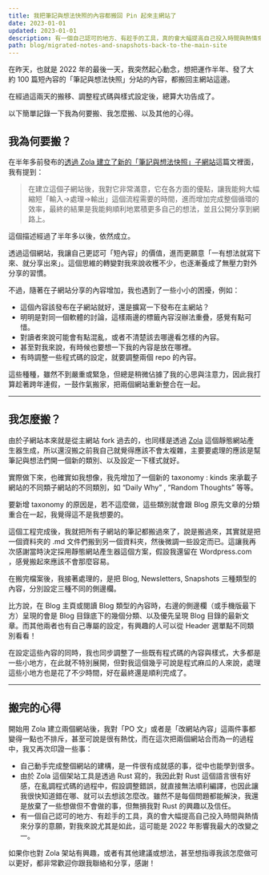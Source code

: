 ```yaml
---
title: 我把筆記與想法快照的內容都搬回 Pin 起來主網站了
date: 2023-01-01
updated: 2023-01-01
description: 有一個自己認可的地方、有趁手的工具，真的會大幅提高自己投入時間與熱情來分享的意願，對我來說尤其是如此，這可能是 2022 年影響我最大的改變之一。
path: blog/migrated-notes-and-snapshots-back-to-the-main-site
---
```


在昨天，也就是 2022 年的最後一天，我突然起心動念，想把運作半年、發了大約 100 篇短內容的「筆記與想法快照」分站的內容，都搬回主網站這邊。

在經過這兩天的搬移、調整程式碼與樣式設定後，總算大功告成了。

以下簡單記錄一下我為何要搬、我怎麼搬、以及其他的心得。

<!-- more -->

## 我為何要搬？

在半年多前發布的[透過 Zola 建立了新的「筆記與想法快照」子網站](@/archive/built-pinchlime-notes.md)這篇文裡面，我有提到：

> 在建立這個子網站後，我對它非常滿意，它在各方面的優點，讓我能夠大幅縮短「輸入->處理->輸出」這個流程需要的時間，進而增加完成整個循環的效率，最終的結果是我能夠順利地累積更多自己的想法，並且公開分享到網路上。

這個描述經過了半年多以後，依然成立。

透過這個網站，我讓自己更認可「短內容」的價值，進而更願意「一有想法就寫下來、就分享出來」。這個思維的轉變對我來說收穫不少，也逐漸養成了無壓力對外分享的習慣。

不過，隨著在子網站分享的內容增加，我也遇到了一些小小的困擾，例如：

* 這個內容該發布在子網站就好，還是擴寫一下發布在主網站？
* 明明是對同一個軟體的討論，這樣兩邊的標籤內容沒辦法重疊，感覺有點可惜。
* 對讀者來說可能會有點混亂，或者不清楚該去哪邊看怎樣的內容。
* 甚至對我來說，有時候也要想一下我的內容是放在哪裡。
* 有時調整一些程式碼的設定，就要調整兩個 repo 的內容。

這些種種，雖然不到嚴重或緊急，但總是稍微佔據了我的心思與注意力，因此我打算趁著跨年連假，一鼓作氣搬家，把兩個網站重新整合在一起。

---

## 我怎麼搬？

由於子網站本來就是從主網站 fork 過去的，也同樣是透過 [Zola](https://www.getzola.org/) 這個靜態網站產生器生成，所以還沒搬之前我自己就覺得應該不會太複雜，主要要處理的應該是幫筆記與想法們開一個新的類別、以及設定一下樣式就好。

實際做下來，也確實如我想像，我先增加了一個新的 taxonomy : kinds 來承載子網站的不同類子網站的不同類別，如 “Daily Why” , “Random Thoughts” 等等。

要新增 taxonomy 的原因是，若不這麼做，這些類別就會跟 Blog 原先文章的分類重合在一起，我覺得這不是我想要的。

這個工程完成後，我就把所有子網站的筆記都搬過來了，說是搬過來，其實就是把一個資料夾的 .md 文件們搬到另一個資料夾，然後微調一些設定而已。這讓我再次感謝當時決定採用靜態網站產生器這個方案，假設我還留在 Wordpress.com ，感覺搬起來應該不會那麼容易。

在搬完檔案後，我接著處理的，是把 Blog, Newsletters, Snapshots 三種類型的內容，分別設定三種不同的側邊欄。

比方說，在 Blog 主頁或閱讀 Blog 類型的內容時，右邊的側邊欄（或手機版最下方）呈現的會是 Blog 目錄底下的幾個分類、以及優先呈現 Blog 目錄的最新文章。而其他兩者也有自己專屬的設定，有興趣的人可以從 Header 選單點不同類別看看！

在設定這些內容的同時，我也同步調整了一些既有程式碼的內容與樣式，大多都是一些小地方，在此就不特別展開，但對我這個幾乎可說是程式麻瓜的人來說，處理這些小地方也是花了不少時間，好在最終還是順利完成了。

---

## 搬完的心得

開始用 Zola 建立兩個網站後，我對「PO 文」或者是「改網站內容」這兩件事都變得一點也不排斥，甚至可說是很有熱忱，而在這次把兩個網站合而為一的過程中，我又再次印證一些事：

* 自己動手完成整個網站的建構，是一件很有成就感的事，從中也能學到很多。
* 由於 Zola 這個架站工具是透過 Rust 寫的，我因此對 Rust 這個語言很有好感，在亂調程式碼的過程中，假設調整錯誤，就直接無法順利編譯，也因此讓我很快知道錯在哪、就可以去想該怎麼改。雖然不是每個問題都能解決，我還是放棄了一些想做但不會做的事，但無損我對 Rust 的興趣以及信任。
* 有一個自己認可的地方、有趁手的工具，真的會大幅提高自己投入時間與熱情來分享的意願，對我來說尤其是如此，這可能是 2022 年影響我最大的改變之一。

如果你也對 Zola 架站有興趣，或者有其他建議或想法，甚至想指導我該怎麼做可以更好，都非常歡迎你跟我聯絡和分享，感謝！